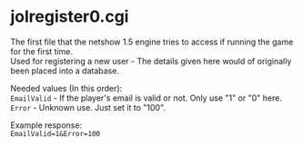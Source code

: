 # jolregister0.cgi
The first file that the netshow 1.5 engine tries to access if running the game for the first time.<br>Used for registering a new user - The details given here would of originally been placed into a database.

Needed values (In this order):<br>`EmailValid` - If the player's email is valid or not. Only use "1" or "0" here.<br>`Error` - Unknown use. Just set it to "100".

Example response:<br>`EmailValid=1&Error=100`
